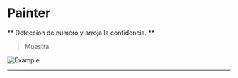 # Painter
** Deteccion de numero y arroja la confidencia. **

>Muestra

![Example]( "Painter")

***
